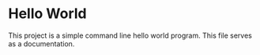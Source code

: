 # Hello World 

This project is a simple command line hello world program. 
This file serves as a documentation.